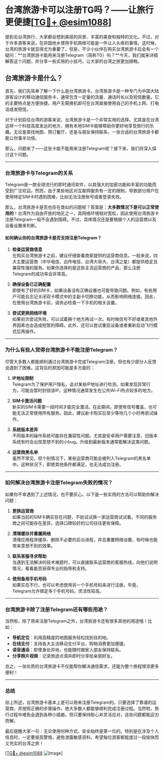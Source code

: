 # 台湾旅游卡可以注册TG吗？——让旅行更便捷[[TG💪+ @esim1088](https://t.me/s/esim1088)]

提到去台湾旅行，大家都会想到美丽的风景、丰富的美食和独特的文化。不过，对于许多游客来说，在异国他乡使用手机网络可能是一件让人头疼的事情。这时候，台湾的旅游卡就显得尤为重要了。但是，不少小伙伴在购买台湾旅游卡后会有一个疑问：**台湾旅游卡能用来注册Telegram（简称TG）吗？**今天，我们就来详细解答这个问题，并分享一些实用的小技巧，让大家的台湾之旅更加顺畅。

## 台湾旅游卡是什么？

首先，我们先简单了解一下什么是台湾旅游卡。台湾旅游卡是一种专门为中国大陆游客设计的移动通信服务卡，通常包含一定量的流量、通话时长以及短信数量。它的主要特点是方便快捷，用户无需换机即可在台湾直接使用自己的手机上网、打电话或发短信。

对于计划前往台湾的游客来说，台湾旅游卡是一个非常实用的选择。尤其是在台湾这样一个科技高度发达的地方，拥有本地SIM卡能够帮助你更好地享受旅行的乐趣。无论是查找地图、预订餐厅，还是与朋友保持联系，一张合适的台湾旅游卡都能让你事半功倍。

那么，问题来了——这张卡能不能用来注册Telegram呢？接下来，我们将深入探讨这个问题。

---

### **台湾旅游卡与Telegram的关系**

Telegram是一款全球流行的即时通讯软件，以其强大的加密功能和丰富的功能而受到广泛欢迎。然而，由于某些地区对互联网服务有一定的限制，导致部分用户在使用特定SIM卡时遇到困难，比如无法注册账号或者登录失败。

那么，台湾旅游卡是否也存在类似的问题呢？答案是：**大多数情况下是可以正常使用的**！台湾作为自由开放的地区之一，其网络环境相对宽松，因此使用台湾旅游卡注册Telegram一般不会遇到阻碍。不过，具体情况还是要根据个人的运营商以及设备设置来判断。

#### **如何确认你的台湾旅游卡是否支持注册Telegram？**

1. **检查运营商信息**  
   在购买台湾旅游卡之前，建议仔细查看商家提供的运营商信息。一般来说，四大主要运营商（中华电信、远传电信、台湾大哥大、台湾之星）都提供稳定且兼容性强的服务。如果你选择的是这些主流运营商的产品，那么注册Telegram的成功率会非常高。

2. **确保设备已正确配置**  
   即使有了好的SIM卡，如果设备没有正确设置也可能导致问题。例如，有些用户可能会忘记关闭双卡模式中的主副卡切换功能，从而影响网络连接。因此，在使用台湾旅游卡前，请务必检查一下手机的相关设置。

3. **尝试更换网络环境**  
   如果初次尝试失败，可以试着换个地方再试一次。有时候信号不好或者其他外界因素也会造成短暂的障碍。此外，还可以尝试重启设备或者重新启动飞行模式后再操作。

---

### **为什么有些人觉得台湾旅游卡不能注册Telegram？**

尽管大多数人都能顺利通过台湾旅游卡完成Telegram注册，但也有少部分人反馈说遇到了困难。这背后的原因可能是多方面的：

1. **IP地址限制**  
   Telegram为了保护用户隐私，会对某些IP地址进行检测。如果发现异常行为，可能会暂时封锁该IP。这种情况通常发生在公共Wi-Fi热点较多的地方。

2. **SIM卡激活问题**  
   新买的SIM卡需要一段时间才能完全激活。在此期间，即使有信号覆盖，也可能无法正常使用所有服务。因此，建议新卡购买后至少等待几个小时再尝试操作。

3. **系统版本差异**  
   不同版本的操作系统可能存在兼容性问题。尤其是安卓用户需要注意，旧版本系统有时会出现意想不到的小bug。升级到最新版本通常能解决这类问题。

4. **运营商黑名单**  
   虽然不常见，但个别情况下，某些运营商可能会被列入Telegram的黑名单中。这种状况下，即使其他条件都满足，也无法成功注册。

---

### **如何解决台湾旅游卡注册Telegram失败的情况？**

如果你不幸遇到了上述情况，也不要灰心。以下是一些实用的方法可以帮助你解决问题：

1. **更换运营商**  
   如果当前的SIM卡确实存在问题，不妨试试换一家运营商试试看。不同的服务商之间可能存在差异，选择口碑较好的公司往往更有保障。

2. **清理缓存并重置网络**  
   清理应用程序缓存、删除不必要的后台进程，并且重置网络设置，有时候也能带来意想不到的效果。

3. **联系客服寻求帮助**  
   当遇到无法解决的技术难题时，可以直接联系运营商的客服热线，向他们说明情况，看看能否获得专业的指导和支持。

4. **使用备用手机号码**  
   如果实在不行，也可以考虑使用另一个手机号码来进行注册。毕竟，Telegram允许绑定多个手机号码，灵活性较高。

---

### **台湾旅游卡除了注册Telegram还有哪些用途？**

当然啦，除了用来注册Telegram之外，台湾旅游卡还有很多其他的用途哦！比如：

- **导航定位**：利用高精度的地图服务轻松找到目的地。
- **在线支付**：支持各大主流移动支付平台，购物消费更加便捷。
- **语音通话**：即使身处异地，也能随时跟家人朋友保持联系。
- **分享照片视频**：记录旅途点滴并即时分享给亲朋好友。

总之，一张优质的台湾旅游卡不仅能帮你解决通信需求，还能为整个旅程增添更多便利！

---

### **总结**

综上所述，台湾旅游卡基本上是可以用来注册Telegram的。只要选择了靠谱的运营商，并按照正确的步骤操作，绝大多数人都能够顺利完成注册过程。当然啦，旅行过程中难免会遇到各种小插曲，但只要保持耐心并灵活应对，这些问题都能迎刃而解。

最后提醒大家一句：无论使用何种方式，安全始终是第一位的。特别是在涉及个人信息时，一定要提高警惕，避免泄露敏感资料。希望每位游客都能度过一段愉快而又充实的台湾之旅！

[[TG💪+ @esim1088](https://t.me/s/esim1088) ![Image](https://i.postimg.cc/4NQfJmqS/Snipaste-2025-05-13-00-14-12.png)]